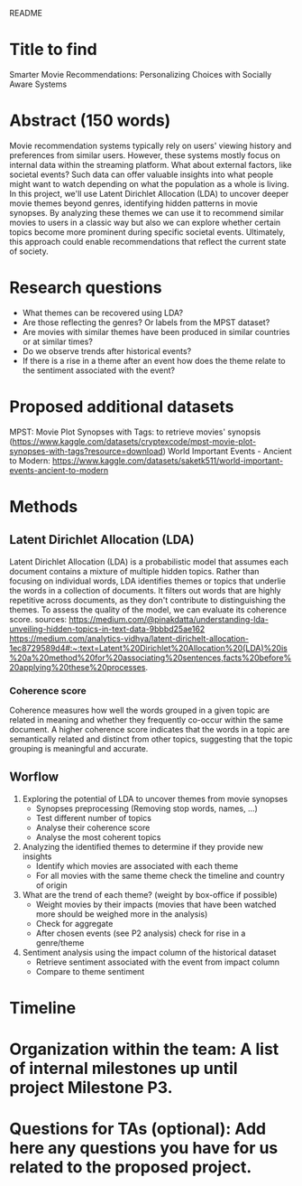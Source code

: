 README 
# Title to find
Smarter Movie Recommendations: Personalizing Choices with Socially Aware Systems

# Abstract (150 words)
Movie recommendation systems typically rely on users' viewing history and preferences from similar users. However, these systems mostly focus on internal data within the streaming platform. What about external factors, like societal events? Such data can offer valuable insights into what people might want to watch depending on what the population as a whole is living. In this project, we'll use Latent Dirichlet Allocation (LDA) to uncover deeper movie themes beyond genres, identifying hidden patterns in movie synopses. By analyzing these themes we can use it to recommend similar movies to users in a classic way but also we can explore whether certain topics become more prominent during specific societal events. Ultimately, this approach could enable recommendations that reflect the current state of society.

# Research questions
+ What themes can be recovered using LDA?
+ Are those reflecting the genres? Or labels from the MPST dataset?
+ Are movies with similar themes have been produced in similar countries or at similar times?
+ Do we observe trends after historical events?
+ If there is a rise in a theme after an event how does the theme relate to the sentiment associated with the event?


# Proposed additional datasets
MPST: Movie Plot Synopses with Tags: to retrieve movies' synopsis (https://www.kaggle.com/datasets/cryptexcode/mpst-movie-plot-synopses-with-tags?resource=download)
World Important Events - Ancient to Modern: https://www.kaggle.com/datasets/saketk511/world-important-events-ancient-to-modern

# Methods
## Latent Dirichlet Allocation (LDA)
Latent Dirichlet Allocation (LDA) is a probabilistic model that assumes each document contains a mixture of multiple hidden topics. Rather than focusing on individual words, LDA identifies themes or topics that underlie the words in a collection of documents. It filters out words that are highly repetitive across documents, as they don't contribute to distinguishing the themes. To assess the quality of the model, we can evaluate its coherence score. 
sources: 
https://medium.com/@pinakdatta/understanding-lda-unveiling-hidden-topics-in-text-data-9bbbd25ae162
https://medium.com/analytics-vidhya/latent-dirichelt-allocation-1ec8729589d4#:~:text=Latent%20Dirichlet%20Allocation%20(LDA)%20is%20a%20method%20for%20associating%20sentences,facts%20before%20applying%20these%20processes.

### Coherence score
Coherence measures how well the words grouped in a given topic are related in meaning and whether they frequently co-occur within the same document. A higher coherence score indicates that the words in a topic are semantically related and distinct from other topics, suggesting that the topic grouping is meaningful and accurate.


## Worflow
1. Exploring the potential of LDA to uncover themes from movie synopses
   + Synopses preprocessing (Removing stop words, names, ...)
   + Test different number of topics
   + Analyse their coherence score
   + Analyse the most coherent topics
2. Analyzing the identified themes to determine if they provide new insights
   + Identify which movies are associated with each theme
   + For all movies with the same theme check the timeline and country of origin
3. What are the trend of each theme? (weight by box-office if possible)
   + Weight movies by their impacts (movies that have been watched more should be weighed more in the analysis)
   + Check for aggregate
   + After chosen events (see P2 analysis) check for rise in a genre/theme
4. Sentiment analysis using the impact column of the historical dataset
   + Retrieve sentiment associated with the event from impact column
   + Compare to theme sentiment
  
   
# Timeline
# Organization within the team: A list of internal milestones up until project Milestone P3.

# Questions for TAs (optional): Add here any questions you have for us related to the proposed project.
